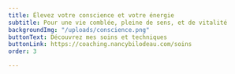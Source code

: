 ```yaml
---
title: Élevez votre conscience et votre énergie
subtitle: Pour une vie comblée, pleine de sens, et de vitalité
backgroundImg: "/uploads/conscience.png"
buttonText: Découvrez mes soins et techniques
buttonLink: https://coaching.nancybilodeau.com/soins
order: 3

---
```

